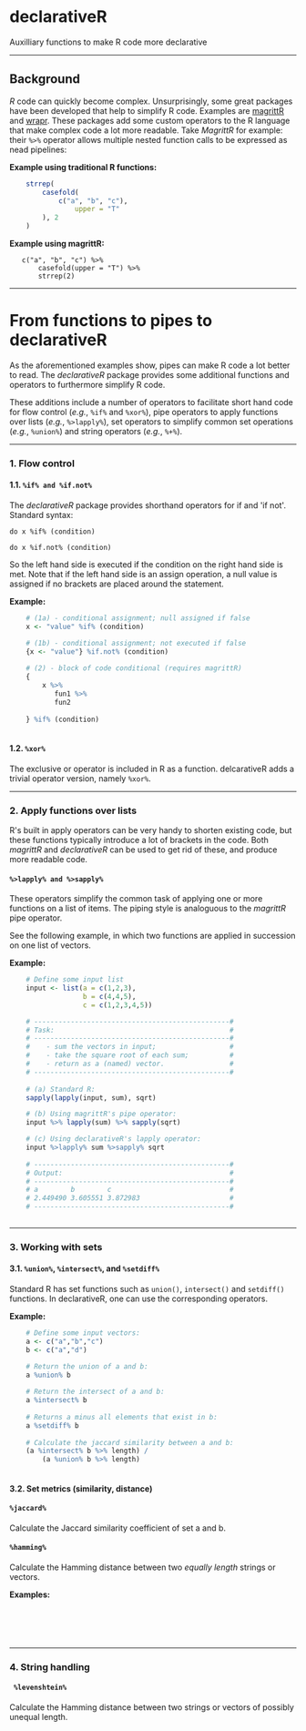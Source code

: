 # declarativeR
Auxilliary functions to make R code more declarative 

___

## Background
*R* code can quickly become complex. Unsurprisingly, some great packages have been developed that help to simplify R code. Examples are [magrittR](https://cran.r-project.org/web/packages/magrittr/vignettes/magrittr.html) and  [wrapr](https://github.com/WinVector/wrapr). These packages add some custom operators to the R language that make complex code a lot more readable. Take *MagrittR* for example: their `%>%` operator allows multiple nested function calls to be expressed as nead pipelines: 
 
__Example using traditional R functions:__  
```R
    strrep(                       
        casefold(                 
            c("a", "b", "c"),     
                upper = "T"       
        ), 2                      
    )                             
```

__Example using magrittR:__  
```Rscript 
   c("a", "b", "c") %>%
       casefold(upper = "T") %>%
       strrep(2)                             
```
  
___
  
# From functions to pipes to declarativeR
  
As the aforementioned examples show, pipes can make R code a lot better to read. The *declarativeR* package provides some additional functions and operators to furthermore simplify R code. 

These additions include a number of operators to facilitate short hand code for flow control (*e.g.*, ```%if%``` and ```%xor%```), pipe operators to apply functions over lists (*e.g.*, ```%>lapply%```), set operators to simplify common set operations  (*e.g.*, ```%union%```) and string operators (*e.g.*, ```%+%```). 

___

### 1. Flow control

#### 1.1. ```%if% and %if.not% ```
The *declarativeR* package provides shorthand operators for if and 'if not'. Standard syntax: 

```do x %if% (condition)```

```do x %if.not% (condition)```
   
So the left hand side is executed if the condition on the right hand side is met. Note that if the left hand side is an assign operation, a null value is assigned if no brackets are placed around the statement. 

 
__Example:__

```R
    # (1a) - conditional assignment; null assigned if false 
    x <- "value" %if% (condition)

    # (1b) - conditional assignment; not executed if false
    {x <- "value"} %if.not% (condition)
    
    # (2) - block of code conditional (requires magrittR)
    {
        x %>% 
           fun1 %>% 
           fun2 
          
    } %if% (condition)
 
```

#### 1.2. ```%xor% ```

The exclusive or operator is included in R as a function. delcarativeR adds a trivial operator version, namely ```%xor%```. 

___

### 2. Apply functions over lists

R's built in apply operators can be very handy to shorten existing code, but these functions typically introduce a lot of brackets in the code. Both *magrittR* and *declarativeR* can be used to get rid of these, and produce more readable code. 

#### ```%>lapply% and %>sapply% ```

These operators simplify the common task of applying one or more functions on a list of items. The piping style is analoguous to the *magrittR* pipe operator.

See the following example, in which two functions are applied in succession on one list of vectors. 

__Example:__


```R
    # Define some input list
    input <- list(a = c(1,2,3),       
                  b = c(4,4,5), 
                  c = c(1,2,3,4,5))

    # ------------------------------------------------# 
    # Task:                                           #
    # ------------------------------------------------#
    #    - sum the vectors in input;                  #
    #    - take the square root of each sum;          #
    #    - return as a (named) vector.                #
    # ------------------------------------------------#
         
    # (a) Standard R:
    sapply(lapply(input, sum), sqrt)

    # (b) Using magrittR's pipe operator:
    input %>% lapply(sum) %>% sapply(sqrt)

    # (c) Using declarativeR's lapply operator:
    input %>lapply% sum %>sapply% sqrt
     
    # ------------------------------------------------# 
    # Output:                                         #
    # ------------------------------------------------#    
    # a        b        c                             #
    # 2.449490 3.605551 3.872983                      #
    # ------------------------------------------------#    
    
```

___

### 3. Working with sets

#### 3.1. ```%union%```, ```%intersect%```, and ```%setdiff%```
Standard R has set functions such as ```union()```, ```intersect()``` and ```setdiff()``` functions. In declarativeR, one can use the corresponding operators. 

__Example:__

```R
    # Define some input vectors:
    a <- c("a","b","c")
    b <- c("a","d")

    # Return the union of a and b:
    a %union% b
    
    # Return the intersect of a and b:
    a %intersect% b
    
    # Returns a minus all elements that exist in b:
    a %setdiff% b
    
    # Calculate the jaccard similarity between a and b:
    (a %intersect% b %>% length) / 
        (a %union% b %>% length)
 
```

#### 3.2. Set metrics (similarity, distance)

#### ```%jaccard%```  
Calculate the Jaccard similarity coefficient of set a and b. 

#### ```%hamming%```
Calculate the Hamming distance between two *equally length* strings or vectors. 

__Examples:__

```R

    




```
___



### 4. String handling


#### ``` %levenshtein%```
Calculate the Hamming distance between two strings or vectors of possibly unequal length. 
















 

